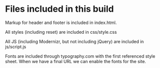 Files included in this build
=================

Markup for header and footer is included in index.html.

All styles (including reset) are included in css/style.css

All JS (including Modernizr, but not including jQuery) are included in js/script.js

Fonts are included through typography.com with the first referenced style sheet. When we have a final URL we can enable the fonts for the site.

